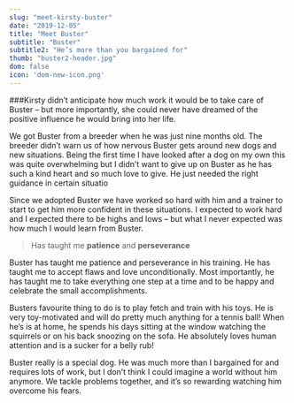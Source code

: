 ```yaml
---
slug: "meet-kirsty-buster"
date: "2019-12-05"
title: "Meet Buster"
subtitle: "Buster"
subtitle2: "He’s more than you bargained for"
thumb: "buster2-header.jpg"
dom: false
icon: 'dom-new-icon.png'
---
```


###Kirsty didn’t anticipate how much work it would be to take care of Buster – but more importantly, she could never have dreamed of the positive influence he would bring into her life. 

We got Buster from a breeder when he was just nine months old. The breeder didn’t warn us of how nervous Buster gets around new dogs and new situations. Being the first time I have looked after a dog on my own this was quite overwhelming but I didn’t want to give up on Buster as he has such a kind heart and so much love to give. He just needed the right guidance in certain situatio

Since we adopted Buster we have worked so hard with him and a trainer to start to get him more confident in these situations. I expected to work hard and I expected there to be highs and lows – but what I never expected was how much I would learn from Buster. 

> Has taught me **patience** and **perseverance**

Buster has taught me patience and perseverance in his training. He has taught me to accept flaws and love unconditionally. Most importantly, he has taught me to take everything one step at a time and to be happy and celebrate the small accomplishments.

Busters favourite thing to do is to play fetch and train with his toys. He is very toy-motivated and will do pretty much anything for a tennis ball! When he’s is at home, he spends his days sitting at the window watching the squirrels or on his back snoozing on the sofa. He absolutely loves human attention and is a sucker for a belly rub! 

Buster really is a special dog. He was much more than I bargained for and requires lots of work, but I don’t think I could imagine a world without him anymore. We tackle problems together, and it’s so rewarding watching him overcome his fears. 